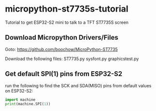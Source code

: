 # micropython-st7735s-tutorial
Tutorial to get ESP32-S2 mini to talk to a TFT ST7735S screen

## Download Micropython Drivers/Files

Goto: https://github.com/boochow/MicroPython-ST7735

Download the following files:
ST7735.py
sysfont.py
graphicstest.py

## Get default SPI(1) pins from ESP32-S2

run the following to find the SCK and SDA(MISO) pins from default values on ESP32-S2:

```python
import machine
print(machine.SPI(1))
```

